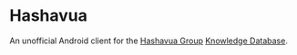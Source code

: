 # Hashavua
An unofficial Android client for the [Hashavua Group](https://www.facebook.com/groups/Hashavua/) [Knowledge Database](http://any-app.com/web/hashavua-knowledge/).
